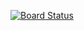 [![Board Status](https://dev.azure.com/ananyas237/098a6556-34bb-40ce-b960-348e536e9835/6765fcda-1705-4ff0-a536-4ca701597255/_apis/work/boardbadge/5f6db806-486e-4c78-b396-4df47a5b1351)](https://dev.azure.com/ananyas237/098a6556-34bb-40ce-b960-348e536e9835/_boards/board/t/6765fcda-1705-4ff0-a536-4ca701597255/Microsoft.RequirementCategory)

